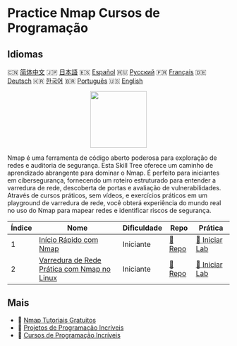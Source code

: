# Practice Nmap Cursos de Programação

## Idiomas

🇨🇳 [简体中文](README_zh.md) 🇯🇵 [日本語](README_ja.md) 🇪🇸 [Español](README_es.md) 🇷🇺 [Русский](README_ru.md) 🇫🇷 [Français](README_fr.md) 🇩🇪 [Deutsch](README_de.md) 🇰🇷 [한국어](README_ko.md) 🇧🇷 [Português](README_pt.md) 🇺🇸 [English](README.md) 

<div align="center">
<img width="128px" src="https://file.labex.io/path/pPoL1KPkCT9I.png">
</div>

Nmap é uma ferramenta de código aberto poderosa para exploração de redes e auditoria de segurança. Esta Skill Tree oferece um caminho de aprendizado abrangente para dominar o Nmap. É perfeito para iniciantes em cibersegurança, fornecendo um roteiro estruturado para entender a varredura de rede, descoberta de portas e avaliação de vulnerabilidades. Através de cursos práticos, sem vídeos, e exercícios práticos em um playground de varredura de rede, você obterá experiência do mundo real no uso do Nmap para mapear redes e identificar riscos de segurança.

|   Índice | Nome                                                                                                                    | Dificuldade   | Repo                                                                                  | Prática                                                                                    |
|----------|-------------------------------------------------------------------------------------------------------------------------|---------------|---------------------------------------------------------------------------------------|--------------------------------------------------------------------------------------------|
|        1 | [Início Rápido com Nmap](https://labex.io/pt/courses/quick-start-with-nmap)                                             | Iniciante     | [🔗 Repo](https://github.com/labex-labs/quick-start-with-nmap)                        | [🚀 Iniciar Lab](https://labex.io/pt/courses/quick-start-with-nmap)                        |
|        2 | [Varredura de Rede Prática com Nmap no Linux](https://labex.io/pt/courses/hands-on-network-scanning-with-nmap-on-linux) | Iniciante     | [🔗 Repo](https://github.com/labex-labs/hands-on-network-scanning-with-nmap-on-linux) | [🚀 Iniciar Lab](https://labex.io/pt/courses/hands-on-network-scanning-with-nmap-on-linux) |

## Mais

- 🔗 [Nmap Tutoriais Gratuitos](https://github.com/labex-labs/nmap-free-tutorials)
- 🔗 [Projetos de Programação Incríveis](https://github.com/labex-labs/awesome-programming-projects)
- 🔗 [Cursos de Programação Incríveis](https://github.com/labex-labs/awesome-programming-courses)

